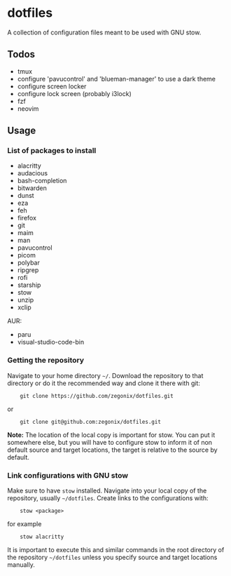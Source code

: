 # dotfiles

A collection of configuration files meant to be used with GNU stow.


## Todos

* tmux
* configure 'pavucontrol' and 'blueman-manager' to use a dark theme
* configure screen locker
* configure lock screen (probably i3lock)
* fzf
* neovim


## Usage

### List of packages to install
* alacritty
* audacious
* bash-completion
* bitwarden
* dunst
* eza
* feh
* firefox
* git
* maim
* man
* pavucontrol
* picom
* polybar
* ripgrep
* rofi
* starship
* stow
* unzip
* xclip

AUR:
* paru
* visual-studio-code-bin


### Getting the repository
Navigate to your home directory `~/`.
Download the repository to that directory or do it the recommended way and clone it there with git:
```
    git clone https://github.com/zegonix/dotfiles.git
```
or
```
    git clone git@github.com:zegonix/dotfiles.git
```

**Note:** The location of the local copy is important for stow. You can put it somewhere else, but you will have to configure stow to inform it of non default source and target locations, the target is relative to the source by default.


### Link configurations with GNU stow
Make sure to have `stow` installed.
Navigate into your local copy of the repository, usually `~/dotfiles`.
Create links to the configurations with:
```
    stow <package>
```
for example
```
    stow alacritty
```
It is important to execute this and similar commands in the root directory of the repository `~/dotfiles` unless you specify source and target locations manually.
